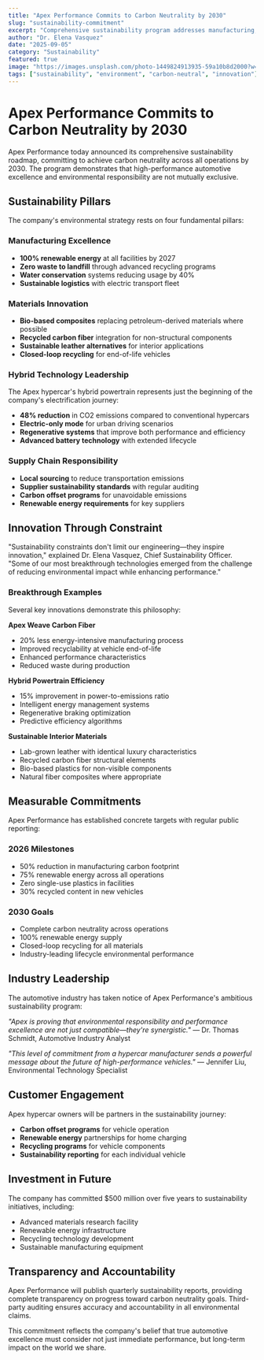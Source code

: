 ```yaml
---
title: "Apex Performance Commits to Carbon Neutrality by 2030"
slug: "sustainability-commitment"
excerpt: "Comprehensive sustainability program addresses manufacturing, materials, and lifecycle environmental impact while maintaining performance excellence."
author: "Dr. Elena Vasquez"
date: "2025-09-05"
category: "Sustainability"
featured: true
image: "https://images.unsplash.com/photo-1449824913935-59a10b8d2000?w=1200"
tags: ["sustainability", "environment", "carbon-neutral", "innovation"]
---
```


# Apex Performance Commits to Carbon Neutrality by 2030

Apex Performance today announced its comprehensive sustainability roadmap, committing to achieve carbon neutrality across all operations by 2030. The program demonstrates that high-performance automotive excellence and environmental responsibility are not mutually exclusive.

## Sustainability Pillars

The company's environmental strategy rests on four fundamental pillars:

### Manufacturing Excellence
- **100% renewable energy** at all facilities by 2027
- **Zero waste to landfill** through advanced recycling programs
- **Water conservation** systems reducing usage by 40%
- **Sustainable logistics** with electric transport fleet

### Materials Innovation
- **Bio-based composites** replacing petroleum-derived materials where possible
- **Recycled carbon fiber** integration for non-structural components
- **Sustainable leather alternatives** for interior applications
- **Closed-loop recycling** for end-of-life vehicles

### Hybrid Technology Leadership
The Apex hypercar's hybrid powertrain represents just the beginning of the company's electrification journey:

- **48% reduction** in CO2 emissions compared to conventional hypercars
- **Electric-only mode** for urban driving scenarios
- **Regenerative systems** that improve both performance and efficiency
- **Advanced battery technology** with extended lifecycle

### Supply Chain Responsibility
- **Local sourcing** to reduce transportation emissions
- **Supplier sustainability standards** with regular auditing
- **Carbon offset programs** for unavoidable emissions
- **Renewable energy requirements** for key suppliers

## Innovation Through Constraint

"Sustainability constraints don't limit our engineering—they inspire innovation," explained Dr. Elena Vasquez, Chief Sustainability Officer. "Some of our most breakthrough technologies emerged from the challenge of reducing environmental impact while enhancing performance."

### Breakthrough Examples

Several key innovations demonstrate this philosophy:

**Apex Weave Carbon Fiber**
- 20% less energy-intensive manufacturing process
- Improved recyclability at vehicle end-of-life
- Enhanced performance characteristics
- Reduced waste during production

**Hybrid Powertrain Efficiency**
- 15% improvement in power-to-emissions ratio
- Intelligent energy management systems
- Regenerative braking optimization
- Predictive efficiency algorithms

**Sustainable Interior Materials**
- Lab-grown leather with identical luxury characteristics
- Recycled carbon fiber structural elements
- Bio-based plastics for non-visible components
- Natural fiber composites where appropriate

## Measurable Commitments

Apex Performance has established concrete targets with regular public reporting:

### 2026 Milestones
- 50% reduction in manufacturing carbon footprint
- 75% renewable energy across all operations
- Zero single-use plastics in facilities
- 30% recycled content in new vehicles

### 2030 Goals
- Complete carbon neutrality across operations
- 100% renewable energy supply
- Closed-loop recycling for all materials
- Industry-leading lifecycle environmental performance

## Industry Leadership

The automotive industry has taken notice of Apex Performance's ambitious sustainability program:

*"Apex is proving that environmental responsibility and performance excellence are not just compatible—they're synergistic."* — Dr. Thomas Schmidt, Automotive Industry Analyst

*"This level of commitment from a hypercar manufacturer sends a powerful message about the future of high-performance vehicles."* — Jennifer Liu, Environmental Technology Specialist

## Customer Engagement

Apex hypercar owners will be partners in the sustainability journey:

- **Carbon offset programs** for vehicle operation
- **Renewable energy** partnerships for home charging
- **Recycling programs** for vehicle components
- **Sustainability reporting** for each individual vehicle

## Investment in Future

The company has committed $500 million over five years to sustainability initiatives, including:

- Advanced materials research facility
- Renewable energy infrastructure
- Recycling technology development
- Sustainable manufacturing equipment

## Transparency and Accountability

Apex Performance will publish quarterly sustainability reports, providing complete transparency on progress toward carbon neutrality goals. Third-party auditing ensures accuracy and accountability in all environmental claims.

This commitment reflects the company's belief that true automotive excellence must consider not just immediate performance, but long-term impact on the world we share.
